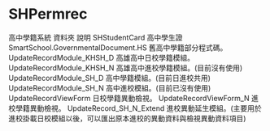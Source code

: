 SHPermrec
=========

高中學籍系統
資料夾	說明
SHStudentCard	高中學生證
SmartSchool.GovernmentalDocument.HS	舊高中學籍部分程式碼。
UpdateRecordModule_KHSH_D	高雄高中日校學籍模組。
UpdateRecordModule_KHSH_N	高雄高中進校學籍模組。(目前沒有使用)
UpdateRecordModule_SH_D	高中學籍模組。(目前日進校共用)
UpdateRecordModule_SH_N	高中進校模組。(目前已沒有使用)
UpdateRecordViewForm	日校學籍異動檢視。
UpdateRecordViewForm_N	進校學籍異動檢視。
UpdateRecord_SH_N_Extend	進校異動延生模組。(主要用於進校掛載日校模組以後，可以匯出原本進校的異動資料與檢視異動資料項目)
